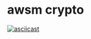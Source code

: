 # awsm crypto

[![asciicast](https://asciinema.org/a/bqlbd1ctggnklj2e9c7zsi5ig.png)](https://asciinema.org/a/bqlbd1ctggnklj2e9c7zsi5ig)
